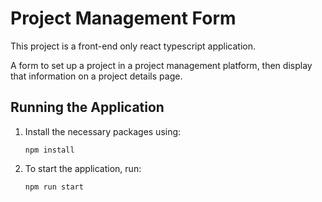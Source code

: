# Project Management Form

This project is a front-end only react typescript application. 


A form to set up a project in a project management platform, then display that information on a project details page. 

## Running the Application

1. Install the necessary packages using:
   ```
   npm install
   ```
2. To start the application, run:
   ```
   npm run start
   ```

